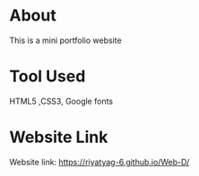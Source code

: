 # About
This is a mini portfolio website 
# Tool Used
HTML5 ,CSS3, Google fonts
# Website Link
Website link: https://riyatyag-6.github.io/Web-D/
